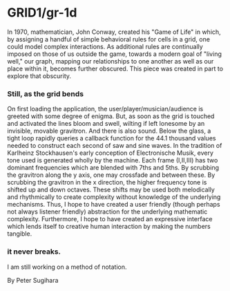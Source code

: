 GRID1/gr-1d
===========

In 1970, mathematician, John Conway, created his "Game of Life" in which, by assigning a handful of simple behavioral rules for cells in a grid, one could model complex interactions.  As additional rules are continually imposed on those of us outside the game, towards a modern goal of "living well," our graph, mapping our relationships to one another as well as our place within it, becomes further obscured.  This piece was created in part to explore that obscurity.

### Still, as the grid bends

On first loading the application, the user/player/musician/audience is greeted with some degree of enigma.  But, as soon as the grid is touched and activated the lines bloom and swell, wilting if left lonesome by an invisible, movable gravitron.  And there is also sound.  Below the glass, a tight loop rapidly queries a callback function for the 44.1 thousand values needed to construct each second of saw and sine waves.  In the tradition of Karlheinz Stockhausen's early conception of Electronische Musik, every tone used is generated wholly by the machine.  Each frame (I,II,III) has two dominant frequencies which are blended with 7ths and 5ths.  By scrubbing the gravitron along the y axis, one may crossfade and between these.  By scrubbing the gravitron in the x direction, the higher frequency tone is shifted up and down octaves.  These shifts may be used both melodically and rhythmically to create complexity without knowledge of the underlying mechanisms.  Thus, I hope to have created a user friendly (though perhaps not always listener friendly) abstraction for the underlying mathematic complexity.  Furthermore, I hope to have created an expressive interface which lends itself to creative human interaction by making the numbers tangible.

###  it never breaks.

I am still working on a method of notation.

By Peter Sugihara
<script data-gittip-username="psugihara"
        data-gittip-widget="button"
        src="//gttp.co/v1.js"></script>
